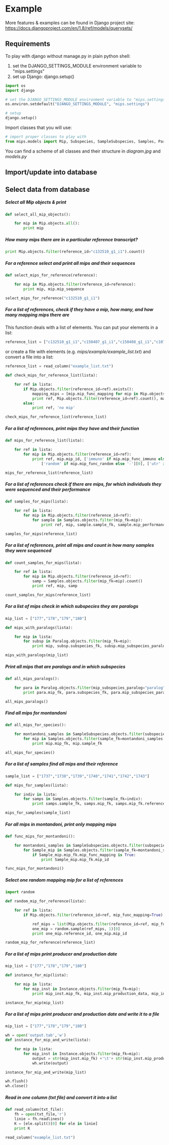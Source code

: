 
# Example


More features & examples can be found in Django project site:
https://docs.djangoproject.com/en/1.8/ref/models/querysets/

## Requirements

To play with django without manage.py in plain python shell:

1. set the DJANGO_SETTINGS_MODULE environment variable to "mips.settings"
2. set up Django: django.setup()


```python
import os
import django

# set the DJANGO_SETTINGS_MODULE environment variable to "mips.settings"
os.environ.setdefault("DJANGO_SETTINGS_MODULE", "mips.settings")

# setup
django.setup()
```

Import classes that you will use:

```python
# import proper classes to play with
from mips.models import Mip, Subspecies, SampleSubspecies, Samples, Paralog, Instance
```

You can find a scheme of all classes and their structure in *diagram.jpg* and *models.py*


## Import/update into database


## Select data from database


##### Select all Mip objects & print

```python
def select_all_mip_objects():

    for mip in Mip.objects.all():
        print mip
```

##### How many mips there are in a particular reference transcript?

```python
print Mip.objects.filter(reference_id="c132510_g1_i1").count()
```

##### For a reference select and print all mips and their sequences

```python
def select_mips_for_reference(reference):

    for mip in Mip.objects.filter(reference_id=reference):
        print mip, mip.mip_sequence

select_mips_for_reference("c132510_g1_i1")
```

##### For a list of references, check if they have a mip, how many, and how many mapping mips there are

This function deals with a list of elements.
You can put your elements in a list:

```python
reference_list = ["c132510_g1_i1","c150407_g1_i1","c150408_g1_i1","c107721_g1_i1","c129997_g1_i1", "c129907_g1_i1","c130723_g1_i1"]
```

or create a file with elements (e.g. *mips/example/example_list.txt*) and convert a file into a list:

```python
reference_list = read_column("example_list.txt")
```

```python
def check_mips_for_reference_list(lista):

    for ref in lista:
        if Mip.objects.filter(reference_id=ref).exists():
            mapping_mips = [mip.mip_func_mapping for mip in Mip.objects.filter(reference_id=ref)].count(True)
            print ref, Mip.objects.filter(reference_id=ref).count(), mapping_mips
        else:
            print ref, 'no mip'

check_mips_for_reference_list(reference_list)
```

##### For a list of references, print mips they have and their function

```python
def mips_for_reference_list(lista):

    for ref in lista:
        for mip in Mip.objects.filter(reference_id=ref):
            print ref, mip.mip_id, ['immuno' if mip.mip_func_immuno else '-'][0], ['mapping' if mip.mip_func_mapping else '-'][0], \
                ['random' if mip.mip_func_random else '-'][0], ['utr' if mip.mip_func_utr else '-'][0]

mips_for_reference_list(reference_list)
```

##### For a list of references check if there are mips, for which individuals they were sequenced and their performance

```python
def samples_for_mips(lista):

    for ref in lista:
        for mip in Mip.objects.filter(reference_id=ref):
            for sample in Samples.objects.filter(mip_fk=mip):
                print ref, mip, sample.sample_fk, sample.mip_performance

samples_for_mips(reference_list)
```

##### For a list of references, print all mips and count in how many samples they were sequenced

```python
def count_samples_for_mips(lista):

    for ref in lista:
        for mip in Mip.objects.filter(reference_id=ref):
            samp = Samples.objects.filter(mip_fk=mip).count()
            print ref, mip, samp

count_samples_for_mips(reference_list)
```

##### For a list of mips check in which subspecies they are paralogs

```python
mip_list = ["177","178","179","180"]

def mips_with_paralogs(lista):

    for mip in lista:
        for subsp in Paralog.objects.filter(mip_fk=mip):
            print mip, subsp.subspecies_fk, subsp.mip_subspecies_paralog

mips_with_paralogs(mip_list)
```

##### Print all mips that are paralogs and in which subspecies

```python
def all_mips_paralogs():

    for para in Paralog.objects.filter(mip_subspecies_paralog="paralog"):
        print para.mip_fk, para.subspecies_fk, para.mip_subspecies_paralog

all_mips_paralogs()
```

##### Find all mips for montandoni

```python
def all_mips_for_species():

    for montandoni_samples in SampleSubspecies.objects.filter(subspecies_fk="montandoni"):
        for mip in Samples.objects.filter(sample_fk=montandoni_samples.sample_id):
            print mip.mip_fk, mip.sample_fk

all_mips_for_species()
```

##### For a list of samples find all mips and their reference 

```python
sample_list = ["1737","1738","1739","1740","1741","1742","1743"]

def mips_for_samples(lista):

    for indiv in lista:
        for samps in Samples.objects.filter(sample_fk=indiv):
            print samps.sample_fk, samps.mip_fk, samps.mip_fk.reference_id

mips_for_samples(sample_list)
```

##### For all mips in montandoni, print only mapping mips

```python
def func_mips_for_montandoni():

    for montandoni_samples in SampleSubspecies.objects.filter(subspecies_fk="montandoni"):
        for Sample_mip in Samples.objects.filter(sample_fk=montandoni_samples.sample_id):
            if Sample_mip.mip_fk.mip_func_mapping is True:
                print Sample_mip.mip_fk.mip_id

func_mips_for_montandoni()
```

##### Select one random mapping mip for a list of references

```python
import random

def random_mip_for_reference(lista):

    for ref in lista:
        if Mip.objects.filter(reference_id=ref, mip_func_mapping=True).exists():

            ref_mips = list(Mip.objects.filter(reference_id=ref, mip_func_mapping=True))
            one_mip = random.sample(ref_mips, 1)[0]
            print one_mip.reference_id, one_mip.mip_id

random_mip_for_reference(reference_list)
```

##### For a list of mips print producer and production date

```python
mip_list = ["177","178","179","180"]

def instance_for_mip(lista):

    for mip in lista:
        for mip_inst in Instance.objects.filter(mip_fk=mip):
            print mip_inst.mip_fk, mip_inst.mip_production_data, mip_inst.mip_producer

instance_for_mip(mip_list)
```

##### For a list of mips print producer and production date and write it to a file

```python
mip_list = ["177","178","179","180"]

wh = open('output.tab','w')
def instance_for_mip_and_write(lista):

    for mip in lista:
        for mip_inst in Instance.objects.filter(mip_fk=mip):
            output = str(mip_inst.mip_fk) +'\t'+ str(mip_inst.mip_production_data) +'\t'+ str(mip_inst.mip_producer)+'\n'
            wh.write(output)

instance_for_mip_and_write(mip_list)

wh.flush()
wh.close()
```

##### Read in one column (txt file) and convert it into a list

```python
def read_column(txt_file):
    fh = open(txt_file,'r')
    linie = fh.readlines()
    K = [ele.split()[0] for ele in linie]
    print K

read_column("example_list.txt")
```


